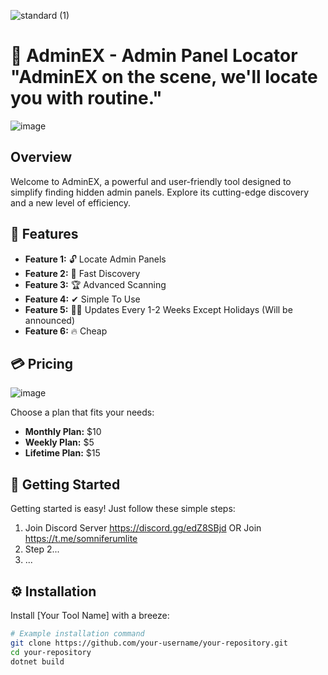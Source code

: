 ![standard (1)](https://github.com/SomniferumLocator/AdminEx/assets/150518723/df61667f-610a-45c7-8f14-745663c66aec)
# 🚀 AdminEX - Admin Panel Locator "AdminEX on the scene, we'll locate you with routine."
![image](https://github.com/SomniferumLocator/AdminEx/assets/150518723/fe0d62eb-8cd2-4a83-b429-013b00b4ddeb)



## Overview

Welcome to AdminEX, a powerful and user-friendly tool designed to simplify finding hidden admin panels. Explore its cutting-edge discovery and a new level of efficiency.

## 🌟 Features

- **Feature 1:** 🔓 Locate Admin Panels
- **Feature 2:** 🚀 Fast Discovery
- **Feature 3:** 🏆 Advanced Scanning
- **Feature 4:** ✔ Simple To Use
- **Feature 5:** 🐱‍🏍 Updates Every 1-2 Weeks Except Holidays (Will be announced)
- **Feature 6:** 🔥 Cheap

## 💳 Pricing
![image](https://github.com/SomniferumLocator/AdminEx/assets/150518723/c835d19d-cc98-42f7-a458-1b16d6442a58)

Choose a plan that fits your needs:

- **Monthly Plan:** $10
- **Weekly Plan:** $5
- **Lifetime Plan:** $15

## 🚀 Getting Started

Getting started is easy! Just follow these simple steps:

1. Join Discord Server https://discord.gg/edZ8SBjd OR Join https://t.me/somniferumlite
2. Step 2...
3. ...

## ⚙️ Installation

Install [Your Tool Name] with a breeze:

```bash
# Example installation command
git clone https://github.com/your-username/your-repository.git
cd your-repository
dotnet build
